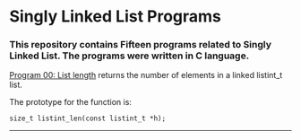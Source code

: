 # Singly Linked List Programs

### **This repository contains Fifteen programs related to Singly Linked List. The programs were written in C language.**

[Program 00: List length](https://github.com/ehabsmh/alx-low_level_programming/blob/main/0x13-more_singly_linked_lists/0-print_listint.c)
returns the number of elements in a linked listint_t list.

The prototype for the function is:
```
size_t listint_len(const listint_t *h);
```

---
